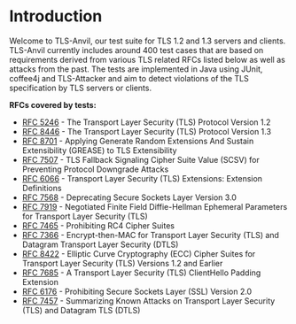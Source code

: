 # Introduction

Welcome to TLS-Anvil, our test suite for TLS 1.2 and 1.3 servers and clients. TLS-Anvil currently includes around 400 test cases that are based on requirements derived from various TLS related RFCs listed below as well as attacks from the past. The tests are implemented in Java using JUnit, coffee4j and TLS-Attacker and aim to detect violations of the TLS specification by TLS servers or clients.

**RFCs covered by tests:**
* [RFC 5246](https://datatracker.ietf.org/doc/html/rfc5246) - The Transport Layer Security (TLS) Protocol Version 1.2
* [RFC 8446](https://datatracker.ietf.org/doc/html/rfc8446) - The Transport Layer Security (TLS) Protocol Version 1.3
* [RFC 8701](https://datatracker.ietf.org/doc/html/rfc8701) - Applying Generate Random Extensions And Sustain Extensibility (GREASE) to TLS Extensibility
* [RFC 7507](https://datatracker.ietf.org/doc/html/rfc7507) - TLS Fallback Signaling Cipher Suite Value (SCSV) for Preventing Protocol Downgrade Attacks
* [RFC 6066](https://datatracker.ietf.org/doc/html/rfc6066) - Transport Layer Security (TLS) Extensions: Extension Definitions
* [RFC 7568](https://datatracker.ietf.org/doc/html/rfc7568) - Deprecating Secure Sockets Layer Version 3.0
* [RFC 7919](https://datatracker.ietf.org/doc/html/rfc7919) - Negotiated Finite Field Diffie-Hellman Ephemeral Parameters for Transport Layer Security (TLS)
* [RFC 7465](https://datatracker.ietf.org/doc/html/rfc7465) - Prohibiting RC4 Cipher Suites
* [RFC 7366](https://datatracker.ietf.org/doc/html/rfc7366) - Encrypt-then-MAC for Transport Layer Security (TLS) and Datagram Transport Layer Security (DTLS)
* [RFC 8422](https://datatracker.ietf.org/doc/html/rfc8422) - Elliptic Curve Cryptography (ECC) Cipher Suites for Transport Layer Security (TLS) Versions 1.2 and Earlier
* [RFC 7685](https://datatracker.ietf.org/doc/html/rfc7685) - A Transport Layer Security (TLS) ClientHello Padding Extension
* [RFC 6176](https://datatracker.ietf.org/doc/html/rfc6176) - Prohibiting Secure Sockets Layer (SSL) Version 2.0
* [RFC 7457](https://datatracker.ietf.org/doc/html/rfc7457) - Summarizing Known Attacks on Transport Layer Security (TLS) and Datagram TLS (DTLS)


